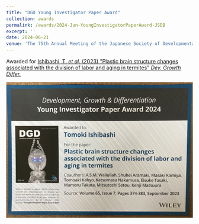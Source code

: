 ```yaml
---
title: "DGD Young Investigator Paper Award"
collection: awards
permalink: /awards/2024-Jun-YoungInvestigatorPaperAward-JSDB
excerpt: ''
date: 2024-06-21
venue: 'The 75th Annual Meeting of the Japanese Society of Developmental Biologists'
---
```


Awarded for [Ishibashi, T. *et al*. (2023) "Plastic brain structure changes associated with the division of labor and aging in termites" *Dev. Growth Differ.*](https://ishibaki.github.io/publication/2023-07-18-Ishibashi2023-DGD)

![](/images/20240621_DGD-YIA.webp)
